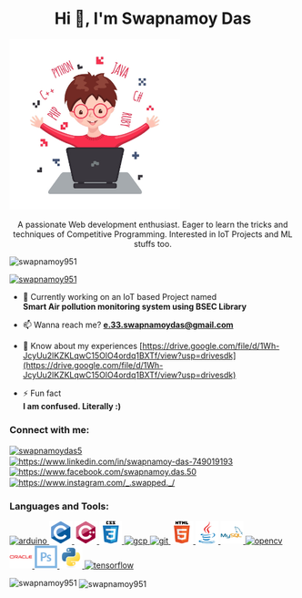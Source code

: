 <h1 align="center">Hi 👋, I'm Swapnamoy Das</h1>
<img src="IMG_20220410_010028.png" alt="Boy Coding Vector Image" width="300" height="300">
<p align="center">A passionate Web development enthusiast. Eager to learn the tricks and techniques of Competitive Programming. Interested in IoT Projects and ML stuffs too.<p>

<p align="left"> <img src="https://komarev.com/ghpvc/?username=swapnamoy951&label=Profile%20views&color=0e75b6&style=flat" alt="swapnamoy951" /> </p>

<p align="left"> <a href="https://github.com/ryo-ma/github-profile-trophy"><img src="https://github-profile-trophy.vercel.app/?username=swapnamoy951" alt="swapnamoy951" /></a> </p>

- 🔭 Currently working on an IoT based Project named<br>
 **Smart Air pollution monitoring system using BSEC Library**

- 📫 Wanna reach me? **e.33.swapnamoydas@gmail.com**

- 📄 Know about my experiences [https://drive.google.com/file/d/1Wh-JcyUu2lKZKLqwC15OlO4ordq1BXTf/view?usp=drivesdk](https://drive.google.com/file/d/1Wh-JcyUu2lKZKLqwC15OlO4ordq1BXTf/view?usp=drivesdk)

- ⚡ Fun fact<br>
**I am confused. Literally :)**

<h3 align="left">Connect with me:</h3>
<p align="left">
<a href="https://twitter.com/swapnamoydas5" target="blank"><img align="center" src="https://raw.githubusercontent.com/rahuldkjain/github-profile-readme-generator/master/src/images/icons/Social/twitter.svg" alt="swapnamoydas5" height="30" width="40" /></a>
<a href="https://www.linkedin.com/in/swapnamoy-das-749019193" target="blank"><img align="center" src="https://raw.githubusercontent.com/rahuldkjain/github-profile-readme-generator/master/src/images/icons/Social/linked-in-alt.svg" alt="https://www.linkedin.com/in/swapnamoy-das-749019193" height="30" width="40" /></a>
<a href="https://www.facebook.com/swapnamoy.das.50" target="blank"><img align="center" src="https://raw.githubusercontent.com/rahuldkjain/github-profile-readme-generator/master/src/images/icons/Social/facebook.svg" alt="https://www.facebook.com/swapnamoy.das.50" height="30" width="40" /></a>
<a href="https://www.instagram.com/_.swapped._/" target="blank"><img align="center" src="https://raw.githubusercontent.com/rahuldkjain/github-profile-readme-generator/master/src/images/icons/Social/instagram.svg" alt="https://www.instagram.com/_.swapped._/" height="30" width="40" /></a>
</p>

<h3 align="left">Languages and Tools:</h3>
<p align="left"> <a href="https://www.arduino.cc/" target="_blank" rel="noreferrer"> <img src="https://cdn.worldvectorlogo.com/logos/arduino-1.svg" alt="arduino" width="40" height="40"/> </a> <a href="https://www.cprogramming.com/" target="_blank" rel="noreferrer"> <img src="https://raw.githubusercontent.com/devicons/devicon/master/icons/c/c-original.svg" alt="c" width="40" height="40"/> </a> <a href="https://www.w3schools.com/cpp/" target="_blank" rel="noreferrer"> <img src="https://raw.githubusercontent.com/devicons/devicon/master/icons/cplusplus/cplusplus-original.svg" alt="cplusplus" width="40" height="40"/> </a> <a href="https://www.w3schools.com/css/" target="_blank" rel="noreferrer"> <img src="https://raw.githubusercontent.com/devicons/devicon/master/icons/css3/css3-original-wordmark.svg" alt="css3" width="40" height="40"/> </a> <a href="https://cloud.google.com" target="_blank" rel="noreferrer"> <img src="https://www.vectorlogo.zone/logos/google_cloud/google_cloud-icon.svg" alt="gcp" width="40" height="40"/> </a> <a href="https://git-scm.com/" target="_blank" rel="noreferrer"> <img src="https://www.vectorlogo.zone/logos/git-scm/git-scm-icon.svg" alt="git" width="40" height="40"/> </a> <a href="https://www.w3.org/html/" target="_blank" rel="noreferrer"> <img src="https://raw.githubusercontent.com/devicons/devicon/master/icons/html5/html5-original-wordmark.svg" alt="html5" width="40" height="40"/> </a> <a href="https://www.java.com" target="_blank" rel="noreferrer"> <img src="https://raw.githubusercontent.com/devicons/devicon/master/icons/java/java-original.svg" alt="java" width="40" height="40"/> </a> <a href="https://www.mysql.com/" target="_blank" rel="noreferrer"> <img src="https://raw.githubusercontent.com/devicons/devicon/master/icons/mysql/mysql-original-wordmark.svg" alt="mysql" width="40" height="40"/> </a> <a href="https://opencv.org/" target="_blank" rel="noreferrer"> <img src="https://www.vectorlogo.zone/logos/opencv/opencv-icon.svg" alt="opencv" width="40" height="40"/> </a> <a href="https://www.oracle.com/" target="_blank" rel="noreferrer"> <img src="https://raw.githubusercontent.com/devicons/devicon/master/icons/oracle/oracle-original.svg" alt="oracle" width="40" height="40"/> </a> <a href="https://www.photoshop.com/en" target="_blank" rel="noreferrer"> <img src="https://raw.githubusercontent.com/devicons/devicon/master/icons/photoshop/photoshop-line.svg" alt="photoshop" width="40" height="40"/> </a> <a href="https://www.python.org" target="_blank" rel="noreferrer"> <img src="https://raw.githubusercontent.com/devicons/devicon/master/icons/python/python-original.svg" alt="python" width="40" height="40"/> </a> <a href="https://www.tensorflow.org" target="_blank" rel="noreferrer"> <img src="https://www.vectorlogo.zone/logos/tensorflow/tensorflow-icon.svg" alt="tensorflow" width="40" height="40"/> </a> </p>

<p><img align="left" src="https://github-readme-stats.vercel.app/api/top-langs?username=swapnamoy951&show_icons=true&locale=en&layout=compact" alt="swapnamoy951" /></p>

<p>&nbsp;<img align="center" src="https://github-readme-stats.vercel.app/api?username=swapnamoy951&show_icons=true&locale=en" alt="swapnamoy951" /></p>
